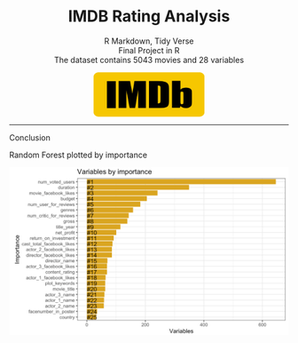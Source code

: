 
<h1 align="center"> IMDB Rating Analysis </h1>

<p align="center">
R Markdown, Tidy Verse
<br>
Final Project in R 
<br>
The dataset contains 5043 movies and 28 variables
</p>


<p align="center">

<img align="center" src= logo.png alt="IMDB_files/imdb_logo" height="80" width="200"/>

</p>

<hr>

<p align="center">

Conclusion

Random Forest plotted by importance

<img align="center" src= IMDB_files/chart.png alt="chart"/>

</p>
